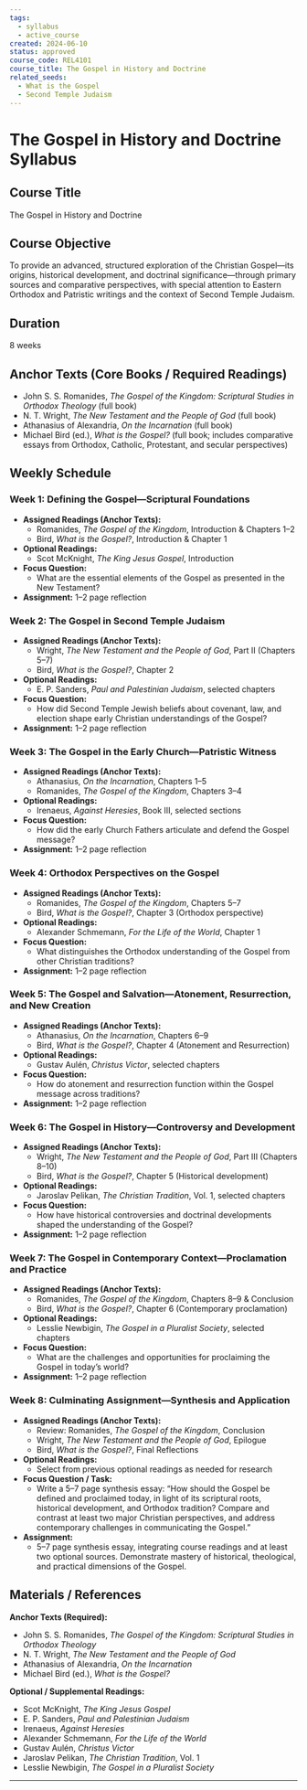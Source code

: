 ```yaml
---
tags:
  - syllabus
  - active_course
created: 2024-06-10
status: approved
course_code: REL4101
course_title: The Gospel in History and Doctrine
related_seeds:
  - What is the Gospel
  - Second Temple Judaism
---
```

# The Gospel in History and Doctrine Syllabus

## Course Title
The Gospel in History and Doctrine

## Course Objective
To provide an advanced, structured exploration of the Christian Gospel—its origins, historical development, and doctrinal significance—through primary sources and comparative perspectives, with special attention to Eastern Orthodox and Patristic writings and the context of Second Temple Judaism.

## Duration
8 weeks

## Anchor Texts (Core Books / Required Readings)
- John S. S. Romanides, *The Gospel of the Kingdom: Scriptural Studies in Orthodox Theology* (full book)
- N. T. Wright, *The New Testament and the People of God* (full book)
- Athanasius of Alexandria, *On the Incarnation* (full book)
- Michael Bird (ed.), *What is the Gospel?* (full book; includes comparative essays from Orthodox, Catholic, Protestant, and secular perspectives)

## Weekly Schedule

### Week 1: Defining the Gospel—Scriptural Foundations
- **Assigned Readings (Anchor Texts):**  
  - Romanides, *The Gospel of the Kingdom*, Introduction & Chapters 1–2  
  - Bird, *What is the Gospel?*, Introduction & Chapter 1  
- **Optional Readings:**  
  - Scot McKnight, *The King Jesus Gospel*, Introduction  
- **Focus Question:**  
  - What are the essential elements of the Gospel as presented in the New Testament?  
- **Assignment:** 1–2 page reflection

### Week 2: The Gospel in Second Temple Judaism
- **Assigned Readings (Anchor Texts):**  
  - Wright, *The New Testament and the People of God*, Part II (Chapters 5–7)  
  - Bird, *What is the Gospel?*, Chapter 2  
- **Optional Readings:**  
  - E. P. Sanders, *Paul and Palestinian Judaism*, selected chapters  
- **Focus Question:**  
  - How did Second Temple Jewish beliefs about covenant, law, and election shape early Christian understandings of the Gospel?  
- **Assignment:** 1–2 page reflection

### Week 3: The Gospel in the Early Church—Patristic Witness
- **Assigned Readings (Anchor Texts):**  
  - Athanasius, *On the Incarnation*, Chapters 1–5  
  - Romanides, *The Gospel of the Kingdom*, Chapters 3–4  
- **Optional Readings:**  
  - Irenaeus, *Against Heresies*, Book III, selected sections  
- **Focus Question:**  
  - How did the early Church Fathers articulate and defend the Gospel message?  
- **Assignment:** 1–2 page reflection

### Week 4: Orthodox Perspectives on the Gospel
- **Assigned Readings (Anchor Texts):**  
  - Romanides, *The Gospel of the Kingdom*, Chapters 5–7  
  - Bird, *What is the Gospel?*, Chapter 3 (Orthodox perspective)  
- **Optional Readings:**  
  - Alexander Schmemann, *For the Life of the World*, Chapter 1  
- **Focus Question:**  
  - What distinguishes the Orthodox understanding of the Gospel from other Christian traditions?  
- **Assignment:** 1–2 page reflection

### Week 5: The Gospel and Salvation—Atonement, Resurrection, and New Creation
- **Assigned Readings (Anchor Texts):**  
  - Athanasius, *On the Incarnation*, Chapters 6–9  
  - Bird, *What is the Gospel?*, Chapter 4 (Atonement and Resurrection)  
- **Optional Readings:**  
  - Gustav Aulén, *Christus Victor*, selected chapters  
- **Focus Question:**  
  - How do atonement and resurrection function within the Gospel message across traditions?  
- **Assignment:** 1–2 page reflection

### Week 6: The Gospel in History—Controversy and Development
- **Assigned Readings (Anchor Texts):**  
  - Wright, *The New Testament and the People of God*, Part III (Chapters 8–10)  
  - Bird, *What is the Gospel?*, Chapter 5 (Historical development)  
- **Optional Readings:**  
  - Jaroslav Pelikan, *The Christian Tradition*, Vol. 1, selected chapters  
- **Focus Question:**  
  - How have historical controversies and doctrinal developments shaped the understanding of the Gospel?  
- **Assignment:** 1–2 page reflection

### Week 7: The Gospel in Contemporary Context—Proclamation and Practice
- **Assigned Readings (Anchor Texts):**  
  - Romanides, *The Gospel of the Kingdom*, Chapters 8–9 & Conclusion  
  - Bird, *What is the Gospel?*, Chapter 6 (Contemporary proclamation)  
- **Optional Readings:**  
  - Lesslie Newbigin, *The Gospel in a Pluralist Society*, selected chapters  
- **Focus Question:**  
  - What are the challenges and opportunities for proclaiming the Gospel in today’s world?  
- **Assignment:** 1–2 page reflection

### Week 8: Culminating Assignment—Synthesis and Application
- **Assigned Readings (Anchor Texts):**  
  - Review: Romanides, *The Gospel of the Kingdom*, Conclusion  
  - Wright, *The New Testament and the People of God*, Epilogue  
  - Bird, *What is the Gospel?*, Final Reflections  
- **Optional Readings:**  
  - Select from previous optional readings as needed for research  
- **Focus Question / Task:**  
  - Write a 5–7 page synthesis essay: “How should the Gospel be defined and proclaimed today, in light of its scriptural roots, historical development, and Orthodox tradition? Compare and contrast at least two major Christian perspectives, and address contemporary challenges in communicating the Gospel.”  
- **Assignment:**  
  - 5–7 page synthesis essay, integrating course readings and at least two optional sources. Demonstrate mastery of historical, theological, and practical dimensions of the Gospel.

## Materials / References

**Anchor Texts (Required):**
- John S. S. Romanides, *The Gospel of the Kingdom: Scriptural Studies in Orthodox Theology*
- N. T. Wright, *The New Testament and the People of God*
- Athanasius of Alexandria, *On the Incarnation*
- Michael Bird (ed.), *What is the Gospel?*

**Optional / Supplemental Readings:**
- Scot McKnight, *The King Jesus Gospel*
- E. P. Sanders, *Paul and Palestinian Judaism*
- Irenaeus, *Against Heresies*
- Alexander Schmemann, *For the Life of the World*
- Gustav Aulén, *Christus Victor*
- Jaroslav Pelikan, *The Christian Tradition*, Vol. 1
- Lesslie Newbigin, *The Gospel in a Pluralist Society*

---
